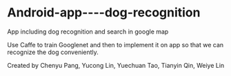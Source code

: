 # Android-app----dog-recognition
App including dog recognition and search in google map

Use Caffe to train Googlenet and then to implement it on app so that we can recognize the dog conveniently.








Created by Chenyu Pang, Yucong Lin, Yuechuan Tao, Tianyin Qin, Weiye Lin
